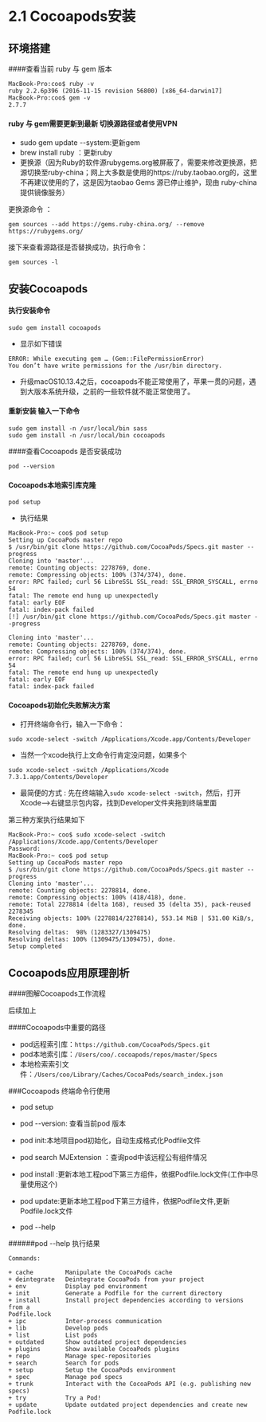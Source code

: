 # 2.1 Cocoapods安装


## 环境搭建

####查看当前 ruby 与 gem 版本

```
MacBook-Pro:coo$ ruby -v
ruby 2.2.6p396 (2016-11-15 revision 56800) [x86_64-darwin17]
MacBook-Pro:coo$ gem -v
2.7.7
```

#### ruby 与 gem需要更新到最新 切换源路径或者使用VPN
 * sudo gem update --system:更新gem
 * brew install ruby  ：更新ruby
 * 更换源（因为Ruby的软件源rubygems.org被屏蔽了，需要来修改更换源，把源切换至ruby-china；网上大多数是使用的https://ruby.taobao.org的，这里不再建议使用的了，这是因为taobao Gems 源已停止维护，现由 ruby-china 提供镜像服务）

更换源命令 ：
```
gem sources --add https://gems.ruby-china.org/ --remove https://rubygems.org/
```

接下来查看源路径是否替换成功，执行命令：

```
gem sources -l
```


## 安装Cocoapods

#### 执行安装命令

```
sudo gem install cocoapods
```

* 显示如下错误 

```
ERROR: While executing gem … (Gem::FilePermissionError) 
You don’t have write permissions for the /usr/bin directory.
```

* 升级macOS10.13.4之后，cocoapods不能正常使用了，苹果一贯的问题，遇到大版本系统升级，之前的一些软件就不能正常使用了。


#### 重新安装 输入一下命令

```
sudo gem install -n /usr/local/bin sass 
sudo gem install -n /usr/local/bin cocoapods
```


####查看Cocoapods 是否安装成功

```
pod --version
```

####  Cocoapods本地索引库克隆

```
pod setup
```

* 执行结果


```
MacBook-Pro:~ coo$ pod setup
Setting up CocoaPods master repo
$ /usr/bin/git clone https://github.com/CocoaPods/Specs.git master --progress
Cloning into 'master'...
remote: Counting objects: 2278769, done.        
remote: Compressing objects: 100% (374/374), done.        
error: RPC failed; curl 56 LibreSSL SSL_read: SSL_ERROR_SYSCALL, errno 54
fatal: The remote end hung up unexpectedly
fatal: early EOF
fatal: index-pack failed
[!] /usr/bin/git clone https://github.com/CocoaPods/Specs.git master --progress
	
Cloning into 'master'...
remote: Counting objects: 2278769, done.        
remote: Compressing objects: 100% (374/374), done.        
error: RPC failed; curl 56 LibreSSL SSL_read: SSL_ERROR_SYSCALL, errno 54
fatal: The remote end hung up unexpectedly
fatal: early EOF
fatal: index-pack failed

```



#### Cocoapods初始化失败解决方案

* 打开终端命令行，输入一下命令：

```
sudo xcode-select -switch /Applications/Xcode.app/Contents/Developer
```

* 当然一个xcode执行上文命令行肯定没问题，如果多个

```
sudo xcode-select -switch /Applications/Xcode 7.3.1.app/Contents/Developer
```

* 最简便的方式 : 先在终端输入```sudo xcode-select -switch```，然后，打开Xcode—>右键显示包内容，找到Developer文件夹拖到终端里面

第三种方案执行结果如下

```
MacBook-Pro:~ coo$ sudo xcode-select -switch /Applications/Xcode.app/Contents/Developer 
Password:
MacBook-Pro:~ coo$ pod setup
Setting up CocoaPods master repo
$ /usr/bin/git clone https://github.com/CocoaPods/Specs.git master --progress
Cloning into 'master'...
remote: Counting objects: 2278814, done.        
remote: Compressing objects: 100% (418/418), done.        
remote: Total 2278814 (delta 168), reused 35 (delta 35), pack-reused 2278345        
Receiving objects: 100% (2278814/2278814), 553.14 MiB | 531.00 KiB/s, done.
Resolving deltas:  98% (1283327/1309475)   
Resolving deltas: 100% (1309475/1309475), done.
Setup completed

```


## Cocoapods应用原理剖析

####图解Cocoapods工作流程

后续加上


####Cocoapods中重要的路径

* pod远程索引库：``` https://github.com/CocoaPods/Specs.git ```
* pod本地索引库：``` /Users/coo/.cocoapods/repos/master/Specs ```
* 本地检索索引文件：``` /Users/coo/Library/Caches/CocoaPods/search_index.json  ```


###Cocoapods 终端命令行使用

* pod setup  
* pod --version: 查看当前pod 版本
* pod init:本地项目pod初始化，自动生成格式化Podfile文件
* pod search MJExtension ：查询pod中该远程公有组件情况
* pod install :更新本地工程pod下第三方组件，依据Podfile.lock文件(工作中尽量使用这个)
* pod update:更新本地工程pod下第三方组件，依据Podfile文件,更新Podfile.lock文件

* pod --help


######pod --help 执行结果

```
Commands:

+ cache         Manipulate the CocoaPods cache
+ deintegrate   Deintegrate CocoaPods from your project
+ env           Display pod environment
+ init          Generate a Podfile for the current directory
+ install       Install project dependencies according to versions from a
Podfile.lock
+ ipc           Inter-process communication
+ lib           Develop pods
+ list          List pods
+ outdated      Show outdated project dependencies
+ plugins       Show available CocoaPods plugins
+ repo          Manage spec-repositories
+ search        Search for pods
+ setup         Setup the CocoaPods environment
+ spec          Manage pod specs
+ trunk         Interact with the CocoaPods API (e.g. publishing new specs)
+ try           Try a Pod!
+ update        Update outdated project dependencies and create new
Podfile.lock

```